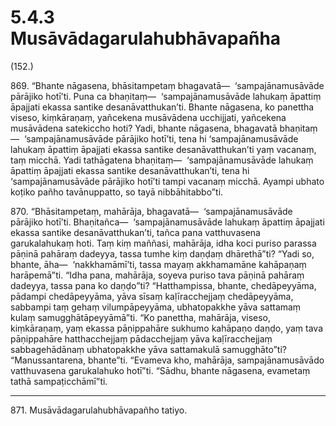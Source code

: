 # 5.4.3 Musāvādagarulahubhāvapañha

(152.)

869\. “Bhante nāgasena, bhāsitampetaṃ bhagavatā—  ‘sampajānamusāvāde pārājiko hotī’ti. Puna ca bhaṇitaṃ—  ‘sampajānamusāvāde lahukaṃ āpattiṃ āpajjati ekassa santike desanāvatthukan’ti. Bhante nāgasena, ko panettha viseso, kiṃkāraṇaṃ, yañcekena musāvādena ucchijjati, yañcekena musāvādena satekiccho hoti? Yadi, bhante nāgasena, bhagavatā bhaṇitaṃ—  ‘sampajānamusāvāde pārājiko hotī’ti, tena hi ‘sampajānamusāvāde lahukaṃ āpattiṃ āpajjati ekassa santike desanāvatthukan’ti yaṃ vacanaṃ, taṃ micchā. Yadi tathāgatena bhaṇitaṃ—  ‘sampajānamusāvāde lahukaṃ āpattiṃ āpajjati ekassa santike desanāvatthukan’ti, tena hi ‘sampajānamusāvāde pārājiko hotī’ti tampi vacanaṃ micchā. Ayampi ubhato koṭiko pañho tavānuppatto, so tayā nibbāhitabbo”ti.

870\. “Bhāsitampetaṃ, mahārāja, bhagavatā—  ‘sampajānamusāvāde pārājiko hotī’ti. Bhaṇitañca—  ‘sampajānamusāvāde lahukaṃ āpattiṃ āpajjati ekassa santike desanāvatthukan’ti, tañca pana vatthuvasena garukalahukaṃ hoti. Taṃ kiṃ maññasi, mahārāja, idha koci puriso parassa pāṇinā pahāraṃ dadeyya, tassa tumhe kiṃ daṇḍaṃ dhārethā”ti? “Yadi so, bhante, āha—  ‘nakkhamāmī’ti, tassa mayaṃ akkhamamāne kahāpaṇaṃ harāpemā”ti. “Idha pana, mahārāja, soyeva puriso tava pāṇinā pahāraṃ dadeyya, tassa pana ko daṇḍo”ti? “Hatthampissa, bhante, chedāpeyyāma, pādampi chedāpeyyāma, yāva sīsaṃ kaḷīracchejjaṃ chedāpeyyāma, sabbampi taṃ gehaṃ vilumpāpeyyāma, ubhatopakkhe yāva sattamaṃ kulaṃ samugghātāpeyyāmā”ti. “Ko panettha, mahārāja, viseso, kiṃkāraṇaṃ, yaṃ ekassa pāṇippahāre sukhumo kahāpaṇo daṇḍo, yaṃ tava pāṇippahāre hatthacchejjaṃ pādacchejjaṃ yāva kaḷīracchejjaṃ sabbagehādānaṃ ubhatopakkhe yāva sattamakulā samugghāto”ti? “Manussantarena, bhante”ti. “Evameva kho, mahārāja, sampajānamusāvādo vatthuvasena garukalahuko hotī”ti. “Sādhu, bhante nāgasena, evametaṃ tathā sampaṭicchāmī”ti.

---

871\. Musāvādagarulahubhāvapañho tatiyo.
